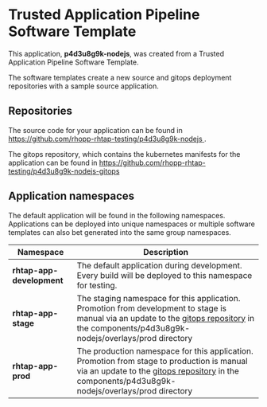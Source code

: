 # Trusted Application Pipeline Software Template

This application, **p4d3u8g9k-nodejs**, was created from a Trusted Application Pipeline Software Template.

The software templates create a new source and gitops deployment repositories with a sample source application. 

## Repositories

The source code for your application can be found in [https://github.com/rhopp-rhtap-testing/p4d3u8g9k-nodejs ](https://github.com/rhopp-rhtap-testing/p4d3u8g9k-nodejs ).
 
The gitops repository, which contains the kubernetes manifests for the application can be found in 
[https://github.com/rhopp-rhtap-testing/p4d3u8g9k-nodejs-gitops ](https://github.com/rhopp-rhtap-testing/p4d3u8g9k-nodejs-gitops ) 

## Application namespaces 

The default application will be found in the following namespaces. Applications can be deployed into unique namespaces or multiple software templates can also bet generated into the same group namespaces.  

|  Namespace   |  Description   |  
| -------- | -------- |   
| **rhtap-app-development** | The default application during development. Every build will be deployed to this namespace for testing. | 
| **rhtap-app-stage** | The staging namespace for this application. Promotion from development to stage is manual via an update to the [gitops repository](https://github.com/rhopp-rhtap-testing/p4d3u8g9k-nodejs-gitops ) in the components/p4d3u8g9k-nodejs/overlays/prod directory |  
| **rhtap-app-prod** | The production namespace for this application. Promotion from stage to production is manual via an update to the [gitops repository](https://github.com/rhopp-rhtap-testing/p4d3u8g9k-nodejs-gitops ) in the components/p4d3u8g9k-nodejs/overlays/prod directory | 